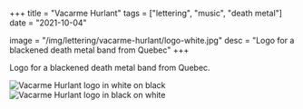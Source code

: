 +++
title = "Vacarme Hurlant"
tags = ["lettering", "music", "death metal"]
date = "2021-10-04"

image = "/img/lettering/vacarme-hurlant/logo-white.jpg"
desc = "Logo for a blackened death metal band from Quebec"
+++

Logo for a blackened death metal band from Quebec.

![Vacarme Hurlant logo in white on black](/img/lettering/vacarme-hurlant/logo-white.jpg "Vacarme Hurlant logo in white on black")
![Vacarme Hurlant logo in black on white](/img/lettering/vacarme-hurlant/logo-black.jpg "Vacarme Hurlant logo in black on white")
